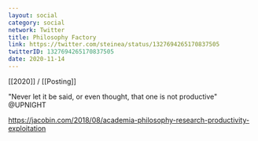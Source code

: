 ```yaml
---
layout: social
category: social
network: Twitter
title: Philosophy Factory
link: https://twitter.com/steinea/status/1327694265170837505
twitterID: 1327694265170837505
date: 2020-11-14
---
```


[[2020]] / [[Posting]]

"Never let it be said, or even thought, that one is not productive" @UPNIGHT

<https://jacobin.com/2018/08/academia-philosophy-research-productivity-exploitation>
